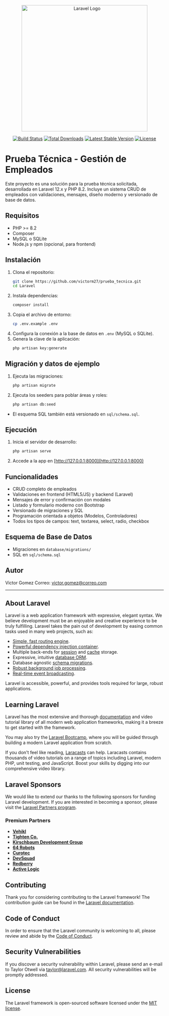 <p align="center"><a href="https://laravel.com" target="_blank"><img src="https://raw.githubusercontent.com/laravel/art/master/logo-lockup/5%20SVG/2%20CMYK/1%20Full%20Color/laravel-logolockup-cmyk-red.svg" width="400" alt="Laravel Logo"></a></p>

<p align="center">
<a href="https://github.com/laravel/framework/actions"><img src="https://github.com/laravel/framework/workflows/tests/badge.svg" alt="Build Status"></a>
<a href="https://packagist.org/packages/laravel/framework"><img src="https://img.shields.io/packagist/dt/laravel/framework" alt="Total Downloads"></a>
<a href="https://packagist.org/packages/laravel/framework"><img src="https://img.shields.io/packagist/v/laravel/framework" alt="Latest Stable Version"></a>
<a href="https://packagist.org/packages/laravel/framework"><img src="https://img.shields.io/packagist/l/laravel/framework" alt="License"></a>
</p>

# Prueba Técnica - Gestión de Empleados

Este proyecto es una solución para la prueba técnica solicitada, desarrollada en Laravel 12.x y PHP 8.2. Incluye un sistema CRUD de empleados con validaciones, mensajes, diseño moderno y versionado de base de datos.

## Requisitos
- PHP >= 8.2
- Composer
- MySQL o SQLite
- Node.js y npm (opcional, para frontend)

## Instalación
1. Clona el repositorio:
   ```bash
   git clone https://github.com/victorm27/prueba_tecnica.git
   cd Laravel
   ```
2. Instala dependencias:
   ```bash
   composer install
   ```
3. Copia el archivo de entorno:
   ```bash
   cp .env.example .env
   ```
4. Configura la conexión a la base de datos en `.env` (MySQL o SQLite).
5. Genera la clave de la aplicación:
   ```bash
   php artisan key:generate
   ```

## Migración y datos de ejemplo
1. Ejecuta las migraciones:
   ```bash
   php artisan migrate
   ```
2. Ejecuta los seeders para poblar áreas y roles:
   ```bash
   php artisan db:seed
   ```
- El esquema SQL también está versionado en `sql/schema.sql`.

## Ejecución
1. Inicia el servidor de desarrollo:
   ```bash
   php artisan serve
   ```
2. Accede a la app en [http://127.0.0.1:8000](http://127.0.0.1:8000)

## Funcionalidades
- CRUD completo de empleados
- Validaciones en frontend (HTML5/JS) y backend (Laravel)
- Mensajes de error y confirmación con modales
- Listado y formulario moderno con Bootstrap
- Versionado de migraciones y SQL
- Programación orientada a objetos (Modelos, Controladores)
- Todos los tipos de campos: text, textarea, select, radio, checkbox

## Esquema de Base de Datos
- Migraciones en `database/migrations/`
- SQL en `sql/schema.sql`

## Autor
Victor Gomez
Correo: victor.gomez@correo.com

---

## About Laravel

Laravel is a web application framework with expressive, elegant syntax. We believe development must be an enjoyable and creative experience to be truly fulfilling. Laravel takes the pain out of development by easing common tasks used in many web projects, such as:

- [Simple, fast routing engine](https://laravel.com/docs/routing).
- [Powerful dependency injection container](https://laravel.com/docs/container).
- Multiple back-ends for [session](https://laravel.com/docs/session) and [cache](https://laravel.com/docs/cache) storage.
- Expressive, intuitive [database ORM](https://laravel.com/docs/eloquent).
- Database agnostic [schema migrations](https://laravel.com/docs/migrations).
- [Robust background job processing](https://laravel.com/docs/queues).
- [Real-time event broadcasting](https://laravel.com/docs/broadcasting).

Laravel is accessible, powerful, and provides tools required for large, robust applications.

## Learning Laravel

Laravel has the most extensive and thorough [documentation](https://laravel.com/docs) and video tutorial library of all modern web application frameworks, making it a breeze to get started with the framework.

You may also try the [Laravel Bootcamp](https://bootcamp.laravel.com), where you will be guided through building a modern Laravel application from scratch.

If you don't feel like reading, [Laracasts](https://laracasts.com) can help. Laracasts contains thousands of video tutorials on a range of topics including Laravel, modern PHP, unit testing, and JavaScript. Boost your skills by digging into our comprehensive video library.

## Laravel Sponsors

We would like to extend our thanks to the following sponsors for funding Laravel development. If you are interested in becoming a sponsor, please visit the [Laravel Partners program](https://partners.laravel.com).

### Premium Partners

- **[Vehikl](https://vehikl.com)**
- **[Tighten Co.](https://tighten.co)**
- **[Kirschbaum Development Group](https://kirschbaumdevelopment.com)**
- **[64 Robots](https://64robots.com)**
- **[Curotec](https://www.curotec.com/services/technologies/laravel)**
- **[DevSquad](https://devsquad.com/hire-laravel-developers)**
- **[Redberry](https://redberry.international/laravel-development)**
- **[Active Logic](https://activelogic.com)**

## Contributing

Thank you for considering contributing to the Laravel framework! The contribution guide can be found in the [Laravel documentation](https://laravel.com/docs/contributions).

## Code of Conduct

In order to ensure that the Laravel community is welcoming to all, please review and abide by the [Code of Conduct](https://laravel.com/docs/contributions#code-of-conduct).

## Security Vulnerabilities

If you discover a security vulnerability within Laravel, please send an e-mail to Taylor Otwell via [taylor@laravel.com](mailto:taylor@laravel.com). All security vulnerabilities will be promptly addressed.

## License

The Laravel framework is open-sourced software licensed under the [MIT license](https://opensource.org/licenses/MIT).
